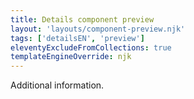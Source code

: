 ```yaml
---
title: Details component preview
layout: 'layouts/component-preview.njk'
tags: ['detailsEN', 'preview']
eleventyExcludeFromCollections: true
templateEngineOverride: njk
---
```


<gcds-details details-title="Learn more about this topic">
  <gcds-text margin-bottom="0">Additional information.</gcds-text>
</gcds-details>
